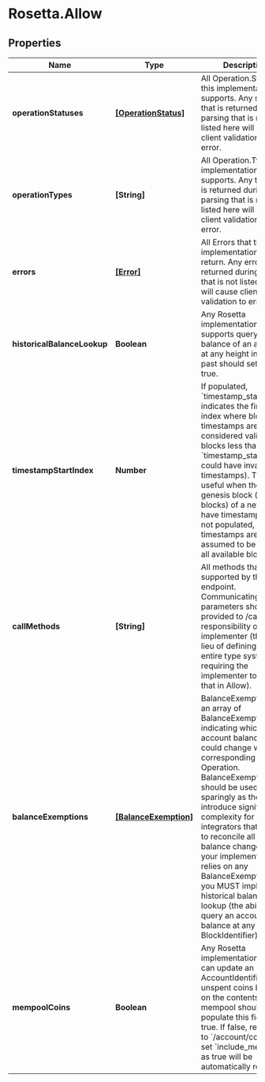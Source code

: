 # Rosetta.Allow

## Properties

Name | Type | Description | Notes
------------ | ------------- | ------------- | -------------
**operationStatuses** | [**[OperationStatus]**](OperationStatus.md) | All Operation.Status this implementation supports. Any status that is returned during parsing that is not listed here will cause client validation to error. | 
**operationTypes** | **[String]** | All Operation.Type this implementation supports. Any type that is returned during parsing that is not listed here will cause client validation to error. | 
**errors** | [**[Error]**](Error.md) | All Errors that this implementation could return. Any error that is returned during parsing that is not listed here will cause client validation to error. | 
**historicalBalanceLookup** | **Boolean** | Any Rosetta implementation that supports querying the balance of an account at any height in the past should set this to true. | 
**timestampStartIndex** | **Number** | If populated, &#x60;timestamp_start_index&#x60; indicates the first block index where block timestamps are considered valid (i.e. all blocks less than &#x60;timestamp_start_index&#x60; could have invalid timestamps). This is useful when the genesis block (or blocks) of a network have timestamp 0. If not populated, block timestamps are assumed to be valid for all available blocks. | [optional] 
**callMethods** | **[String]** | All methods that are supported by the /call endpoint. Communicating which parameters should be provided to /call is the responsibility of the implementer (this is en lieu of defining an entire type system and requiring the implementer to define that in Allow). | 
**balanceExemptions** | [**[BalanceExemption]**](BalanceExemption.md) | BalanceExemptions is an array of BalanceExemption indicating which account balances could change without a corresponding Operation. BalanceExemptions should be used sparingly as they may introduce significant complexity for integrators that attempt to reconcile all account balance changes. If your implementation relies on any BalanceExemptions, you MUST implement historical balance lookup (the ability to query an account balance at any BlockIdentifier). | 
**mempoolCoins** | **Boolean** | Any Rosetta implementation that can update an AccountIdentifier&#39;s unspent coins based on the contents of the mempool should populate this field as true. If false, requests to &#x60;/account/coins&#x60; that set &#x60;include_mempool&#x60; as true will be automatically rejected. | 


